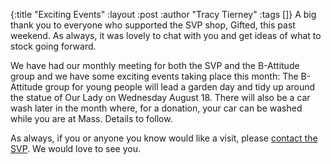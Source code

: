 {:title "Exciting Events"
 :layout :post
 :author "Tracy Tierney"
 :tags []}
A big thank you to everyone who supported the SVP shop, Gifted, this past weekend. As always, it was lovely to chat with you and get ideas of what to stock going forward.

We have had our monthly meeting for both the SVP and the B-Attitude group and we have some exciting events taking place this month: The B-Attitude group for young people will lead a garden day and tidy up around the statue of Our Lady on Wednesday August 18. There will also be a car wash later in the month where, for a donation, your car can be washed while you are at Mass. Details to follow.

As always, if you or anyone you know would like a visit, please [contact the SVP](../../pages-output/contact/). We would love to see you.
